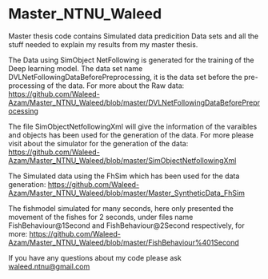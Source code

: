 # Master_NTNU_Waleed
Master thesis code
contains Simulated data predicition
Data sets and all the stuff needed to explain my results from my master thesis.


The Data using SimObject NetFollowing is generated for the training of the Deep learning model. The data set name  DVLNetFollowingDataBeforePreprocessing, it is the data set before the pre-processing of the data. For more about the Raw data: https://github.com/Waleed-Azam/Master_NTNU_Waleed/blob/master/DVLNetFollowingDataBeforePreprocessing


The file SimObjectNetfollowingXml will give the information of the varaibles and objects has been used for the generation of the data. For more please visit about the simulator for the generation of the data: https://github.com/Waleed-Azam/Master_NTNU_Waleed/blob/master/SimObjectNetfollowingXml


The Simulated data using the FhSim which has been used for the data generation: https://github.com/Waleed-Azam/Master_NTNU_Waleed/blob/master/Master_SyntheticData_FhSim

The fishmodel simulated for many seconds, here only presented the movement of the fishes for 2 seconds, under files name FishBehaviour@1Second and FishBehaviour@2Second respectively, for more: https://github.com/Waleed-Azam/Master_NTNU_Waleed/blob/master/FishBehaviour%401Second


If you have any questions about my code please ask waleed.ntnu@gmail.com
